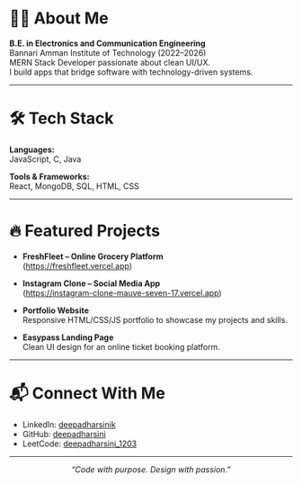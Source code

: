 # 👩‍💻 About Me

**B.E. in Electronics and Communication Engineering**  
Bannari Amman Institute of Technology (2022–2026)  
MERN Stack Developer passionate about clean UI/UX.  
I build apps that bridge software with technology-driven systems.

---

# 🛠️ Tech Stack

**Languages:**  
JavaScript, C, Java

**Tools & Frameworks:**  
React, MongoDB, SQL, HTML, CSS

---

# 🔥 Featured Projects

- **FreshFleet – Online Grocery Platform**  
  (https://freshfleet.vercel.app)

- **Instagram Clone – Social Media App**  
(https://instagram-clone-mauve-seven-17.vercel.app)

- **Portfolio Website**  
  Responsive HTML/CSS/JS portfolio to showcase my projects and skills.

- **Easypass Landing Page**  
  Clean UI design for an online ticket booking platform.

---

# 📬 Connect With Me

- LinkedIn: [deepadharsinik](https://www.linkedin.com/in/deepadharsinik)  
- GitHub: [deepadharsini](https://github.com/deepadharsini)  
- LeetCode: [deepadharsini_1203](https://leetcode.com/u/deepadharsini_1203/)

---

<p align="center"><i>“Code with purpose. Design with passion.”</i></p>

